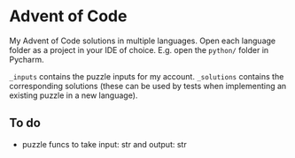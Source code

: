 # Advent of Code

My Advent of Code solutions in multiple languages. Open each language folder as a project in your IDE of choice. E.g. open the `python/` folder in Pycharm. 

`_inputs` contains the puzzle inputs for my account. `_solutions` contains the corresponding solutions (these can be used by tests when implementing an existing puzzle in a new language).

## To do
- puzzle funcs to take input: str and output: str